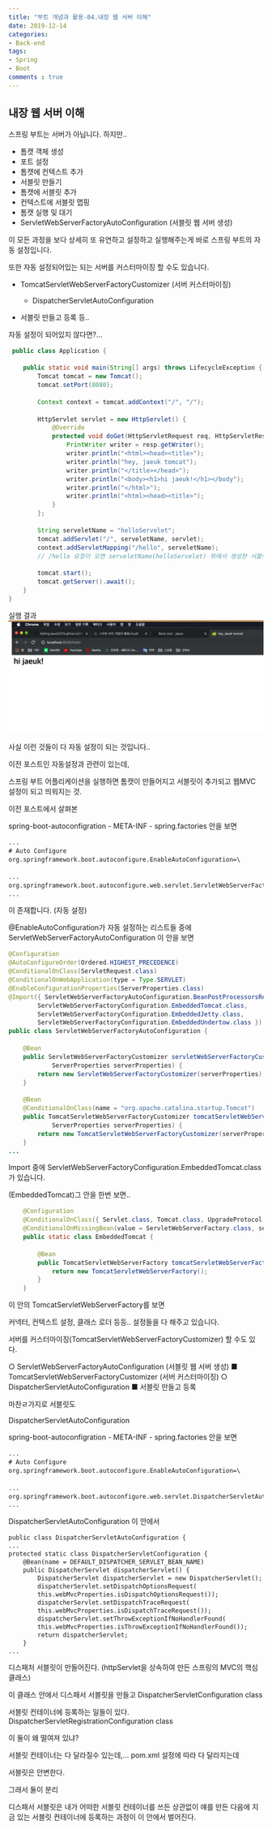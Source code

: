 ```yaml
---
title: "부트 개념과 활용-04.내장 웹 서버 이해"
date: 2019-12-14
categories:
- Back-end
tags:
- Spring 
- Boot
comments : true
---
```


## 내장 웹 서버 이해

스프링 부트는 서버가 아닙니다. 하지만..            

- 톰캣 객체 생성
- 포트 설정
- 톰캣에 컨텍스트 추가
- 서블릿 만들기
- 톰캣에 서블릿 추가
- 컨텍스트에 서블릿 맵핑
- 톰캣 실행 및 대기
- ServletWebServerFactoryAutoConfiguration (서블릿 웹 서버 생성)

이 모든 과정을 보다 상세히 또 유연하고 설정하고 실행해주는게 바로 스프링 부트의 자동 설정입니다.           

또한 자동 설정되어있는 되는 서버를 커스터마이징 할 수도 있습니다.

- TomcatServletWebServerFactoryCustomizer (서버 커스터마이징)
  - DispatcherServletAutoConfiguration

- 서블릿 만들고 등록 등..


자동 설정이 되어있지 않다면?...     
~~~java
 public class Application {

    public static void main(String[] args) throws LifecycleException {
        Tomcat tomcat = new Tomcat();
        tomcat.setPort(8080);

        Context context = tomcat.addContext("/", "/");

        HttpServlet servlet = new HttpServlet() {
            @Override
            protected void doGet(HttpServletRequest req, HttpServletResponse resp) throws ServletException, IOException {
                PrintWriter writer = resp.getWriter();
                writer.println("<html><head><title>");
                writer.println("hey, jaeuk tomcat");
                writer.println("</title></head>");
                writer.println("<body><h1>hi jaeuk!</h1></body");
                writer.println("</html>");
                writer.println("<html><head><title>");
            }
        };

        String serveletName = "helloServelet";
        tomcat.addServlet("/", serveletName, servlet);
        context.addServletMapping("/hello", serveletName);
        // /hello 요청이 오면 serveletName(helloServelet) 위에서 생성한 서블릿을 보여주는 것

        tomcat.start();
        tomcat.getServer().await();
    }
}
~~~


실행 결과
![실행 결과](https://github.com/jaeuk2274/jaeuk2274.github.io/blob/master/_posts/img/%EC%8A%A4%ED%94%84%EB%A7%81%20%EB%B6%80%ED%8A%B8%20%EA%B0%9C%EB%85%90%EA%B3%BC%20%ED%99%9C%EC%9A%A9/01.real%20tomcat.png?raw=true)


사실 이런 것들이 다 자동 설정이 되는 것입니다..   

이전 포스트인 자동설정과 관련이 있는데,              

스프링 부트 어플리케이션을 실행하면 톰캣이 만들어지고 서블릿이 추가되고 웹MVC 설정이 되고 띄워지는 것.       


이전 포스트에서 살펴본

spring-boot-autoconfigration - META-INF - spring.factories 안을 보면
~~~xml
...
# Auto Configure
org.springframework.boot.autoconfigure.EnableAutoConfiguration=\

...
org.springframework.boot.autoconfigure.web.servlet.ServletWebServerFactoryAutoConfiguration,\
...
~~~
이 존재합니다. (자동 설정)

@EnableAutoConfiguration가 자동 설정하는 리스트들 중에 
ServletWebServerFactoryAutoConfiguration 이 안을 보면  

~~~java
@Configuration
@AutoConfigureOrder(Ordered.HIGHEST_PRECEDENCE)
@ConditionalOnClass(ServletRequest.class)
@ConditionalOnWebApplication(type = Type.SERVLET)
@EnableConfigurationProperties(ServerProperties.class)
@Import({ ServletWebServerFactoryAutoConfiguration.BeanPostProcessorsRegistrar.class,
		ServletWebServerFactoryConfiguration.EmbeddedTomcat.class,
		ServletWebServerFactoryConfiguration.EmbeddedJetty.class,
		ServletWebServerFactoryConfiguration.EmbeddedUndertow.class })
public class ServletWebServerFactoryAutoConfiguration {

	@Bean
	public ServletWebServerFactoryCustomizer servletWebServerFactoryCustomizer(
			ServerProperties serverProperties) {
		return new ServletWebServerFactoryCustomizer(serverProperties);
	}

	@Bean
	@ConditionalOnClass(name = "org.apache.catalina.startup.Tomcat")
	public TomcatServletWebServerFactoryCustomizer tomcatServletWebServerFactoryCustomizer(
			ServerProperties serverProperties) {
		return new TomcatServletWebServerFactoryCustomizer(serverProperties);
	}
...
~~~    

Import 중에 ServletWebServerFactoryConfiguration.EmbeddedTomcat.class 가 있습니다.


(EmbeddedTomcat)그 안을 한번 보면..
~~~java
	@Configuration
	@ConditionalOnClass({ Servlet.class, Tomcat.class, UpgradeProtocol.class })
	@ConditionalOnMissingBean(value = ServletWebServerFactory.class, search = SearchStrategy.CURRENT)
	public static class EmbeddedTomcat {

		@Bean
		public TomcatServletWebServerFactory tomcatServletWebServerFactory() {
			return new TomcatServletWebServerFactory();
		}
	}
~~~
  
이 안의 TomcatServletWebServerFactory를 보면
  
커넥터, 컨텍스트 설정, 클래스 로더 등등.. 설정들을 다 해주고 있습니다.       


서버를 커스터마이징(TomcatServletWebServerFactoryCustomizer) 할 수도 있다.


○ ServletWebServerFactoryAutoConfiguration (서블릿 웹 서버 생성)
■ TomcatServletWebServerFactoryCustomizer (서버 커스터마이징)
○ DispatcherServletAutoConfiguration
■ 서블릿 만들고 등록


마찬ㄹ가지로 서블릿도

DispatcherServletAutoConfiguration

spring-boot-autoconfigration - META-INF - spring.factories 안을 보면
~~~xml
...
# Auto Configure
org.springframework.boot.autoconfigure.EnableAutoConfiguration=\

...
org.springframework.boot.autoconfigure.web.servlet.DispatcherServletAutoConfiguration,\
...
~~~

DispatcherServletAutoConfiguration 이 안에서
~~~
public class DispatcherServletAutoConfiguration {
...
protected static class DispatcherServletConfiguration {
	@Bean(name = DEFAULT_DISPATCHER_SERVLET_BEAN_NAME)
	public DispatcherServlet dispatcherServlet() {
		DispatcherServlet dispatcherServlet = new DispatcherServlet();
		dispatcherServlet.setDispatchOptionsRequest(
		this.webMvcProperties.isDispatchOptionsRequest());
		dispatcherServlet.setDispatchTraceRequest(
		this.webMvcProperties.isDispatchTraceRequest());
		dispatcherServlet.setThrowExceptionIfNoHandlerFound(
		this.webMvcProperties.isThrowExceptionIfNoHandlerFound());
		return dispatcherServlet;
	}
...
~~~
디스패처 서블릿이 만들어진다.
(httpServlet을 상속하여 만든 스프링의 MVC의 핵심 클래스)

이 클래스 안에서 디스패서 서블릿을 만들고 
DispatcherServletConfiguration class

서블릿 컨테이너에 등록하는 일들이 있다.
DispatcherServletRegistrationConfiguration class


이 둘이 왜 떨여져 있냐?

서블릿 컨테이너는 다 달라질수 있는데,... pom.xml 설정에 따라 다 달라지는데

서블릿은  안변한다.

그래서 둘이 분리

디스패서 서블릿은 내가 어떠한 서블릿 컨테이너를 쓰든 상관없이 얘를 만든 다음에
지금 있는 서블릿 컨테이너에 등록하는 과정이 이 안에서 벌어진다.












